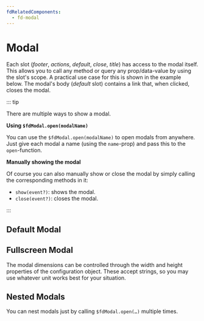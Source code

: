 ```yaml
---
fdRelatedComponents:
  - fd-modal
---
```


# Modal

Each slot (*footer*, *actions*, *default*, *close*, *title*) has access to the modal itself. This allows you to call any method or query any prop/data-value by using the slot's scope. A practical use case for this is shown in the example below. The modal's body (*default* slot) contains a link that, when clicked, closes the modal.

::: tip

There are multiple ways to show a modal.

**Using `$fdModal.open(modalName)`**

You can use the `$fdModal.open(modalName)` to open modals from anywhere. Just give each modal a name (using the `name`-prop) and pass this to the `open`-function.

**Manually showing the modal**

Of course you can also manually show or close the modal by simply calling the corresponding methods in it:

- `show(event?)`: shows the modal.
- `close(event?)`: closes the modal.

:::

## Default Modal

<d-example name="default">
</d-example>

## Fullscreen Modal
The modal dimensions can be controlled through the width and height properties of the configuration object. These accept strings, so you may use whatever unit works best for your situation.
<d-example name="fullscreen-modal">
</d-example>

## Nested Modals

You can nest modals just by calling `$fdModal.open(…)` multiple times.

<d-example name="nested-modals">
</d-example>
